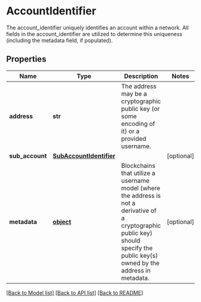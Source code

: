 # AccountIdentifier

The account_identifier uniquely identifies an account within a network. All fields in the account_identifier are utilized to determine this uniqueness (including the metadata field, if populated).
## Properties
Name | Type | Description | Notes
------------ | ------------- | ------------- | -------------
**address** | **str** | The address may be a cryptographic public key (or some encoding of it) or a provided username. | 
**sub_account** | [**SubAccountIdentifier**](SubAccountIdentifier.md) |  | [optional] 
**metadata** | [**object**](.md) | Blockchains that utilize a username model (where the address is not a derivative of a cryptographic public key) should specify the public key(s) owned by the address in metadata. | [optional] 

[[Back to Model list]](../README.md#documentation-for-models) [[Back to API list]](../README.md#documentation-for-api-endpoints) [[Back to README]](../README.md)


